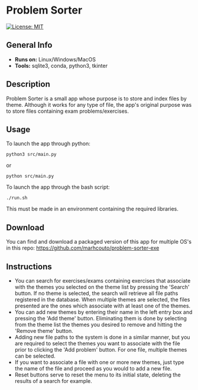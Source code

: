 # Problem Sorter
[![License: MIT](https://img.shields.io/badge/License-MIT-yellow.svg)](https://opensource.org/licenses/MIT)

## General Info
- **Runs on:** Linux/Windows/MacOS 
- **Tools:** sqlite3, conda, python3, tkinter

## Description
Problem Sorter is a small app whose purpose is to store and index files by theme. Although it works for any type of file, the app's original purpose was to store files containing exam problems/exercises. 

## Usage

To launch the app through python:

    python3 src/main.py 
or

    python src/main.py

To launch the app through the bash script:

    ./run.sh
    
This must be made in an environment containing the required libraries.

## Download
You can find and download a packaged version of this app for multiple OS's in this repo:
https://github.com/marhcouto/problem-sorter-exe


## Instructions

- You can search for exercises/exams containing exercises that associate with the themes you selected on the theme list by pressing the 'Search' button. If no theme is selected, the search will retrieve all file paths registered in the database. When multiple themes are selected, the files presented are the ones which associate with at least one of the themes.
- You can add new themes by entering their name in the left entry box and pressing the 'Add theme' button. Eliminating them is done by selecting from the theme list the themes you desired to remove and hitting the 'Remove theme' button.
- Adding new file paths to the system is done in a similar manner, but you are required to select the themes you want to associate with the file prior to clicking the 'Add problem' button. For one file, multiple themes can be selected.
- If you want to associate a file with one or more new themes, just type the name of the file and proceed as you would to add a new file.
- Reset buttons serve to reset the menu to its initial state, deleting the results of a search for example.


